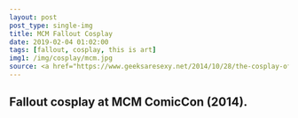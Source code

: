 ```yaml
---
layout: post
post_type: single-img
title: MCM Fallout Cosplay
date: 2019-02-04 01:02:00
tags: [fallout, cosplay, this is art]
img1: /img/cosplay/mcm.jpg
source: <a href="https://www.geeksaresexy.net/2014/10/28/the-cosplay-of-mcm-london-comic-con-picture-gallery/mcm-comic-2/" target="_blank" rel="nofollow">Geeks Are Sexy</a>
---
```

## Fallout cosplay at MCM ComicCon (2014).
